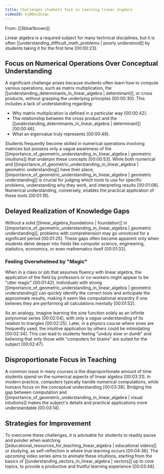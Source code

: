 ```yaml
---
title: Challenges students face in learning linear algebra
videoId: kjBOesZCoqc
---
```


From: [[3blue1brown]] <br/> 

Linear algebra is a required subject for many technical disciplines, but it is often [[understanding_difficult_math_problems | poorly understood]] by students taking it for the first time <a class="yt-timestamp" data-t="00:00:23">[00:00:23]</a>.

## Focus on Numerical Operations Over Conceptual Understanding

A significant challenge arises because students often learn how to compute various operations, such as matrix multiplication, the [[understanding_determinants_in_linear_algebra | determinant]], or cross products, without grasping the underlying principles <a class="yt-timestamp" data-t="00:00:30">[00:00:30]</a>. This includes a lack of understanding regarding:
*   Why matrix multiplication is defined in a particular way <a class="yt-timestamp" data-t="00:00:42">[00:00:42]</a>.
*   The relationship between the cross product and the [[understanding_determinants_in_linear_algebra | determinant]] <a class="yt-timestamp" data-t="00:00:46">[00:00:46]</a>.
*   What an eigenvalue truly represents <a class="yt-timestamp" data-t="00:00:49">[00:00:49]</a>.

Students frequently become skilled in numerical operations involving matrices but possess only a vague awareness of the [[importance_of_geometric_understanding_in_linear_algebra | geometric intuitions]] that underpin these concepts <a class="yt-timestamp" data-t="00:00:53">[00:00:53]</a>. While both numerical and [[importance_of_geometric_understanding_in_linear_algebra | geometric understanding]] have their place, [[importance_of_geometric_understanding_in_linear_algebra | geometric understanding]] is crucial for judging which tools to use for specific problems, understanding why they work, and interpreting results <a class="yt-timestamp" data-t="00:01:08">[00:01:08]</a>. Numerical understanding, conversely, enables the practical application of these tools <a class="yt-timestamp" data-t="00:01:19">[00:01:19]</a>.

## Delayed Realization of Knowledge Gaps

Without a solid [[linear_algebra_foundations | foundation]] in [[importance_of_geometric_understanding_in_linear_algebra | geometric understanding]], problems with comprehension may go unnoticed for a significant period <a class="yt-timestamp" data-t="00:01:25">[00:01:25]</a>. These gaps often become apparent only when students delve deeper into fields like computer science, engineering, statistics, economics, or even mathematics itself <a class="yt-timestamp" data-t="00:01:33">[00:01:33]</a>.

### Feeling Overwhelmed by "Magic"

When in a class or job that assumes fluency with linear algebra, the application of the field by professors or co-workers might appear to be "utter magic" <a class="yt-timestamp" data-t="00:01:42">[00:01:42]</a>. Individuals with strong [[importance_of_geometric_understanding_in_linear_algebra | geometric understanding]] can quickly identify the correct tools and anticipate the approximate results, making it seem like computational wizardry if one believes they are performing all calculations mentally <a class="yt-timestamp" data-t="00:01:52">[00:01:52]</a>.

As an analogy, imagine learning the sine function solely as an infinite polynomial series <a class="yt-timestamp" data-t="00:02:04">[00:02:04]</a>, with only a vague understanding of its relation to triangles <a class="yt-timestamp" data-t="00:02:25">[00:02:25]</a>. Later, in a physics course where sines are frequently used, the intuitive application by others could be intimidating <a class="yt-timestamp" data-t="00:02:34">[00:02:34]</a>. This can lead to students feeling "unduly slow or dumb" and believing that only those with "computers for brains" are suited for the subject <a class="yt-timestamp" data-t="00:02:47">[00:02:47]</a>.

## Disproportionate Focus in Teaching

A common issue in many courses is the disproportionate amount of time students spend on the numerical aspects of linear algebra <a class="yt-timestamp" data-t="00:03:31">[00:03:31]</a>. In modern practice, computers typically handle numerical computations, while humans focus on the conceptual understanding <a class="yt-timestamp" data-t="00:03:38">[00:03:38]</a>. Bridging the gap between computation and [[importance_of_geometric_understanding_in_linear_algebra | visual intuitions]] makes the subject's details and practical applications more understandable <a class="yt-timestamp" data-t="00:03:14">[00:03:14]</a>.

## Strategies for Improvement

To overcome these challenges, it is advisable for students to readily pause and ponder when watching [[educational_resources_for_teaching_linear_algebra | educational videos]] or studying, as self-reflection is where true learning occurs <a class="yt-timestamp" data-t="00:04:36">[00:04:36]</a>. The upcoming video series aims to animate these intuitions, starting from the basics of [[understanding_vectors_in_linear_algebra | vectors]] up to core topics, to provide a productive and fruitful learning experience <a class="yt-timestamp" data-t="00:03:48">[00:03:48]</a>.